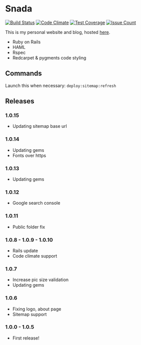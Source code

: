 # Snada

[![Build Status](https://travis-ci.org/snada/snada.svg?branch=master)](https://travis-ci.org/snada/snada) [![Code Climate](https://codeclimate.com/github/snada/snada/badges/gpa.svg)](https://codeclimate.com/github/snada/snada) [![Test Coverage](https://codeclimate.com/github/snada/snada/badges/coverage.svg)](https://codeclimate.com/github/snada/snada/coverage) [![Issue Count](https://codeclimate.com/github/snada/snada/badges/issue_count.svg)](https://codeclimate.com/github/snada/snada)

This is my personal website and blog, hosted [here](http://snada.it).

- Ruby on Rails
- HAML
- Rspec
- Redcarpet & pygments code styling

## Commands

Launch this when necessary: `deploy:sitemap:refresh`

## Releases

### 1.0.15
- Updating sitemap base url

### 1.0.14
- Updating gems
- Fonts over https

### 1.0.13
- Updating gems

### 1.0.12
 - Google search console

### 1.0.11
 - Public folder fix

### 1.0.8 - 1.0.9 - 1.0.10
 - Rails update
 - Code climate support

### 1.0.7
 - Increase pic size validation
 - Updating gems

### 1.0.6
 - Fixing logo, about page
 - Sitemap support

### 1.0.0 - 1.0.5
 - First release!

